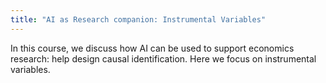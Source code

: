 ```yaml
---
title: "AI as Research companion: Instrumental Variables"
---
```



In this course, we discuss how AI can be used to support economics research: help design causal identification. Here we focus on instrumental variables. 
